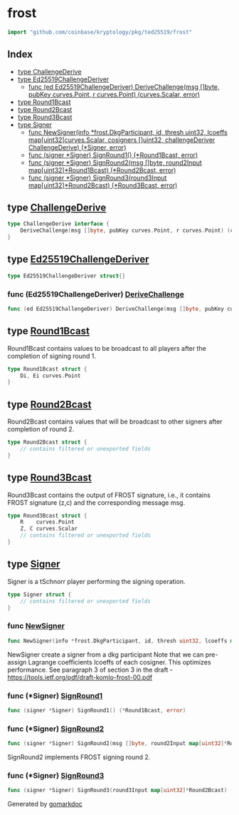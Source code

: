 <!-- Code generated by gomarkdoc. DO NOT EDIT -->

# frost

```go
import "github.com/coinbase/kryptology/pkg/ted25519/frost"
```

## Index

- [type ChallengeDerive](<#type-challengederive>)
- [type Ed25519ChallengeDeriver](<#type-ed25519challengederiver>)
  - [func (ed Ed25519ChallengeDeriver) DeriveChallenge(msg []byte, pubKey curves.Point, r curves.Point) (curves.Scalar, error)](<#func-ed25519challengederiver-derivechallenge>)
- [type Round1Bcast](<#type-round1bcast>)
- [type Round2Bcast](<#type-round2bcast>)
- [type Round3Bcast](<#type-round3bcast>)
- [type Signer](<#type-signer>)
  - [func NewSigner(info *frost.DkgParticipant, id, thresh uint32, lcoeffs map[uint32]curves.Scalar, cosigners []uint32, challengeDeriver ChallengeDerive) (*Signer, error)](<#func-newsigner>)
  - [func (signer *Signer) SignRound1() (*Round1Bcast, error)](<#func-signer-signround1>)
  - [func (signer *Signer) SignRound2(msg []byte, round2Input map[uint32]*Round1Bcast) (*Round2Bcast, error)](<#func-signer-signround2>)
  - [func (signer *Signer) SignRound3(round3Input map[uint32]*Round2Bcast) (*Round3Bcast, error)](<#func-signer-signround3>)


## type [ChallengeDerive](<https://github.com/coinbase/kryptology/blob/master/pkg/ted25519/frost/challenge_derive.go#L14-L16>)

```go
type ChallengeDerive interface {
    DeriveChallenge(msg []byte, pubKey curves.Point, r curves.Point) (curves.Scalar, error)
}
```

## type [Ed25519ChallengeDeriver](<https://github.com/coinbase/kryptology/blob/master/pkg/ted25519/frost/challenge_derive.go#L18>)

```go
type Ed25519ChallengeDeriver struct{}
```

### func \(Ed25519ChallengeDeriver\) [DeriveChallenge](<https://github.com/coinbase/kryptology/blob/master/pkg/ted25519/frost/challenge_derive.go#L20>)

```go
func (ed Ed25519ChallengeDeriver) DeriveChallenge(msg []byte, pubKey curves.Point, r curves.Point) (curves.Scalar, error)
```

## type [Round1Bcast](<https://github.com/coinbase/kryptology/blob/master/pkg/ted25519/frost/round1.go#L16-L18>)

Round1Bcast contains values to be broadcast to all players after the completion of signing round 1\.

```go
type Round1Bcast struct {
    Di, Ei curves.Point
}
```

## type [Round2Bcast](<https://github.com/coinbase/kryptology/blob/master/pkg/ted25519/frost/round2.go#L16-L19>)

Round2Bcast contains values that will be broadcast to other signers after completion of round 2\.

```go
type Round2Bcast struct {
    // contains filtered or unexported fields
}
```

## type [Round3Bcast](<https://github.com/coinbase/kryptology/blob/master/pkg/ted25519/frost/round3.go#L17-L21>)

Round3Bcast contains the output of FROST signature\, i\.e\.\, it contains FROST signature \(z\,c\) and the corresponding message msg\.

```go
type Round3Bcast struct {
    R    curves.Point
    Z, C curves.Scalar
    // contains filtered or unexported fields
}
```

## type [Signer](<https://github.com/coinbase/kryptology/blob/master/pkg/ted25519/frost/participant.go#L17-L29>)

Signer is a tSchnorr player performing the signing operation\.

```go
type Signer struct {
    // contains filtered or unexported fields
}
```

### func [NewSigner](<https://github.com/coinbase/kryptology/blob/master/pkg/ted25519/frost/participant.go#L47>)

```go
func NewSigner(info *frost.DkgParticipant, id, thresh uint32, lcoeffs map[uint32]curves.Scalar, cosigners []uint32, challengeDeriver ChallengeDerive) (*Signer, error)
```

NewSigner create a signer from a dkg participant Note that we can pre\-assign Lagrange coefficients lcoeffs of each cosigner\. This optimizes performance\. See paragraph 3 of section 3 in the draft \- https://tools.ietf.org/pdf/draft-komlo-frost-00.pdf

### func \(\*Signer\) [SignRound1](<https://github.com/coinbase/kryptology/blob/master/pkg/ted25519/frost/round1.go#L20>)

```go
func (signer *Signer) SignRound1() (*Round1Bcast, error)
```

### func \(\*Signer\) [SignRound2](<https://github.com/coinbase/kryptology/blob/master/pkg/ted25519/frost/round2.go#L22>)

```go
func (signer *Signer) SignRound2(msg []byte, round2Input map[uint32]*Round1Bcast) (*Round2Bcast, error)
```

SignRound2 implements FROST signing round 2\.

### func \(\*Signer\) [SignRound3](<https://github.com/coinbase/kryptology/blob/master/pkg/ted25519/frost/round3.go#L23>)

```go
func (signer *Signer) SignRound3(round3Input map[uint32]*Round2Bcast) (*Round3Bcast, error)
```



Generated by [gomarkdoc](<https://github.com/princjef/gomarkdoc>)
